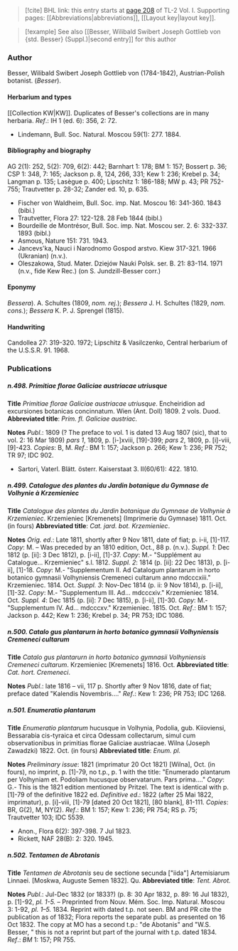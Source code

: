 > [!cite] BHL link: this entry starts at [page 208](https://www.biodiversitylibrary.org/item/103414#page/256/mode/1up) of TL-2 Vol. I.
> Supporting pages: [[Abbreviations|abbreviations]], [[Layout key|layout key]].

> [!example] See also [[Besser, Wilibald Swibert Joseph Gottlieb von {std. Besser} (Suppl.)|second entry]] for this author

### Author

Besser, Wilibald Swibert Joseph Gottlieb von (1784-1842), Austrian-Polish botanist. (*Besser*).

#### Herbarium and types

[[Collection KW|KW]]. Duplicates of Besser's collections are in many herbaria.
*Ref*.: IH 1 (ed. 6): 356, 2: 72.
- Lindemann, Bull. Soc. Natural. Moscou 59(1): 277. 1884.

#### Bibliography and biography

AG 2(1): 252, 5(2): 709, 6(2): 442; Barnhart 1: 178; BM 1: 157; Bossert p. 36; CSP 1: 348, 7: 165; Jackson p. 8, 124, 266, 331; Kew 1: 236; Krebel p. 34; Langman p. 135; Lasègue p. 400; Lipschitz 1: 186-188; MW p. 43; PR 752-755; Trautvetter p. 28-32; Zander ed. 10, p. 635.
- Fischer von Waldheim, Bull. Soc. imp. Nat. Moscou 16: 341-360. 1843 (bibi.)
- Trautvetter, Flora 27: 122-128. 28 Feb 1844 (bibl.)
- Bourdeille de Montrésor, Bull. Soc. imp. Nat. Moscou ser. 2. 6: 332-337. 1893 (bibl.)
- Asmous, Nature 151: 731. 1943.
- Jancevs'ka, Nauci i Narodnomo Gospod arstvo. Kiew 317-321. 1966 (Ukranian) (n.v.).
- Oleszakowa, Stud. Mater. Dziejów Nauki Polsk. ser. B. 21: 83-114. 1971 (n.v., fide Kew Rec.) (on S. Jundzill-Besser corr.)

#### Eponymy

*Bessera*). A. Schultes (1809, *nom. rej.*); *Bessera* J. H. Schultes (1829, *nom. cons.*); *Bessera* K. P. J. Sprengel (1815).

#### Handwriting

Candollea 27: 319-320. 1972; Lipschitz & Vasilczenko, Central herbarium of the U.S.S.R. 91. 1968.

### Publications

##### n.498. Primitiae florae Galiciae austriacae utriusque

**Title**
*Primitiae florae Galiciae austriacae utriusque*. Encheiridion ad excursiones botanicas concinnatum. Wien (Ant. Doll) 1809. 2 vols. Duod.
**Abbreviated title**: *Prim. fl. Galiciae austriac.*

**Notes**
*Publ*.: 1809 (? The preface to vol. 1 is dated 13 Aug 1807 (sic), that to vol. 2: 16 Mar 1809) *pars 1*, 1809, p. \[i-\]xviii, \[19\]-399; *pars 2*, 1809, p. \[i\]-viii, \[9\]-423. *Copies*: B, M.
*Ref*.: BM 1: 157; Jackson p. 266; Kew 1: 236; PR 752; TR 97; IDC 902.
- Sartori, Vaterl. Blätt. österr. Kaiserstaat 3. II(60/61): 422. 1810.

##### n.499. Catalogue des plantes du Jardin botanique du Gymnase de Volhynie à Krzemieniec

**Title**
*Catalogue des plantes du Jardin botanique du Gymnase de Volhynie à Krzemieniec*. Krzemieniec \[Kremenets\] (Imprimerie du Gymnase) 1811. Oct. (in fours)
**Abbreviated title**: *Cat. jard. bot. Krzemieniec*.

**Notes**
*Orig. ed*.: Late 1811, shortly after 9 Nov 1811, date of fiat; p. i-ii, \[1\]-117. *Copy*: M. – Was preceded by an 1810 edition, Oct., 88 p. (n.v.).
*Suppl. 1*: Dec 1812 (p. \[ii\]: 3 Dec 1812), p. \[i-ii\], \[1\]-37. *Copy*: M.- "Supplément au Catalogue... Krzemieniec" s.l. 1812.
*Suppl. 2*: 1814 (p. \[ii\]: 22 Dec 1813), p. \[i-ii\], \[1\]-18. *Copy*: M.- "Supplementum II. Ad Catalogum plantarum in horto botanico gymnasii Volhyniensis Cremeneci cultarum anno mdcccxiii." Krzemieniec. 1814. Oct.
*Suppl. 3*: Nov-Dec 1814 (p. ii: 9 Nov 1814), p. \[i-ii\], \[1\]-32. *Copy*: M.- "Supplementum III. Ad... mdcccxiv." Krzemieniec 1814. Oct.
*Suppl. 4*: Dec 1815 (p. \[ii\]: 7 Dec 1815), p. \[i-ii\], \[1\]-30. *Copy*: M.- "Supplementum IV. Ad... mdcccxv." Krzemieniec. 1815. Oct.
*Ref*.: BM 1: 157; Jackson p. 442; Kew 1: 236; Krebel p. 34; PR 753; IDC 1086.

##### n.500. Catalo gus plantarurn in horto botanico gymnasii Volhyniensis Cremeneci cultarum

**Title**
*Catalo gus plantarurn in horto botanico gymnasii Volhyniensis Cremeneci cultarum*. Krzemieniec \[Kremenets\] 1816. Oct.
**Abbreviated title**: *Cat. hort. Cremeneci*.

**Notes**
*Publ*.: late 1816 – vii, 117 p. Shortly after 9 Nov 1816, date of fiat; preface dated "Kalendis Novembris...."
*Ref*.: Kew 1: 236; PR 753; IDC 1268.

##### n.501. Enumeratio plantarum

**Title**
*Enumeratio plantarum* hucusque in Volhynia, Podolia, gub. Kiioviensi, Bessarabia cis-tyraica et circa Odessam collectarum, simul cum observationibus in primitias florae Galiciae austriacae. Wilna (Joseph Zawadzki) 1822. Oct. (in fours)
**Abbreviated title**: *Enum. pl.*

**Notes**
*Preliminary issue*: 1821 (imprimatur 20 Oct 1821) \[Wilna\], Oct. (in fours), no imprint, p. \[1\]-79, no t.p., p. 1 with the title: "Enumerado plantarum per Volhyniam et. Podoliam hucusque observatarum. Pars prima...." *Copy*: G.- This is the 1821 edition mentioned by Pritzel. The text is identical with p. \[1\]-79 of the definitive 1822 ed.
*Definitive ed*.: 1822 (after 25 Mai 1822, imprimatur), p. \[i\]-viii, \[1\]-79 \[dated 20 Oct 1821\], \[80 blank\], 81-111. *Copies*: BR, G(2), M, NY(2).
*Ref*.: BM 1: 157; Kew 1: 236; PR 754; RS p. 75; Trautvetter 103; IDC 5539.
- Anon., Flora 6(2): 397-398. 7 Jul 1823.
- Rickett, NAF 28(B): 2: 320. 1945.

##### n.502. Tentamen de Abrotanis

**Title**
*Tentamen de Abrotanis* seu de sectione secunda \["iida"\] Artemisiarum Linnaei. \[Moskwa, Auguste Semen 1832\]. Qu.
**Abbreviated title**: *Tent. Abrot.*

**Notes**
*Publ*.: Jul-Dec 1832 (or 1833?) (p. 8: 30 Apr 1832, p. 89: 16 Jul 1832), p. \[1\]-92, *pl. 1-5.* – Preprinted from Nouv. Mém. Soc. Imp. Natural. Moscou 3: 1-92, *pl. 1–5.* 1834. Reprint with dated t.p. not seen. BM and PR cite the publication as of 1832; Flora reports the separate publ. as presented on 16 Oct 1832. The copy at MO has a second t.p.: "de Abotanis" and "W.S. Besser, " this is not a reprint but part of the journal with t.p. dated 1834.
*Ref*.: *BM* 1: 157; PR 755.

